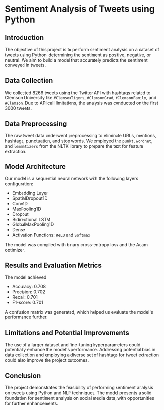 # Sentiment Analysis of Tweets using Python

## Introduction

The objective of this project is to perform sentiment analysis on a dataset of tweets using Python, determining the sentiment as positive, negative, or neutral. We aim to build a model that accurately predicts the sentiment conveyed in tweets.

## Data Collection

We collected 8266 tweets using the Twitter API with hashtags related to Clemson University like `#ClemsonTigers`, `#ClemsonGrad`, `#ClemsonFamily`, and `#Clemson`. Due to API call limitations, the analysis was conducted on the first 3000 tweets.

## Data Preprocessing

The raw tweet data underwent preprocessing to eliminate URLs, mentions, hashtags, punctuation, and stop words. We employed the `punkt`, `wordnet`, and `lemmatizers` from the NLTK library to prepare the text for feature extraction.

## Model Architecture

Our model is a sequential neural network with the following layers configuration:
- Embedding Layer
- SpatialDropout1D
- Conv1D
- MaxPooling1D
- Dropout
- Bidirectional LSTM
- GlobalMaxPooling1D
- Dense
- Activation Functions: `ReLU` and `Softmax`

The model was compiled with binary cross-entropy loss and the Adam optimizer.

## Results and Evaluation Metrics

The model achieved:
- Accuracy: 0.708
- Precision: 0.702
- Recall: 0.701
- F1-score: 0.701

A confusion matrix was generated, which helped us evaluate the model's performance further.

## Limitations and Potential Improvements

The use of a larger dataset and fine-tuning hyperparameters could potentially enhance the model's performance. Addressing potential bias in data collection and employing a diverse set of hashtags for tweet extraction could also improve the project outcomes.

## Conclusion

The project demonstrates the feasibility of performing sentiment analysis on tweets using Python and NLP techniques. The model presents a solid foundation for sentiment analysis on social media data, with opportunities for further enhancements.

